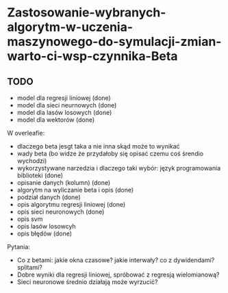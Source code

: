 # Zastosowanie-wybranych-algorytm-w-uczenia-maszynowego-do-symulacji-zmian-warto-ci-wsp-czynnika-Beta

## TODO

* model dla regresji liniowej (done)
* model dla sieci neurnowych (done)
* model dla lasów losowych (done)
* model dla wektorów (done)

W overleafie:

* dlaczego beta jesgt taka a nie inna skąd może to wynikać
* wady beta (bo widze że przydałoby się opisać czemu coś śrendio wychodzi)
* wykorzystywane narzedzia i dlaczego taki wybór: język programowania biblioteki (done)
* opisanie danych (kolumn) (done)
* algorytm na wyliczanie beta i opis (done)
* podział danych (done)
* opis algorytmu regresji liniowej (done)
* opis sieci neuronowych (done)
* opis svm
* opis lasów losowcyh
* opis błędów (done)

Pytania:

* Co z betami: jakie okna czasowe? jakie interwały? co z dywidendami? splitami?
* Dobre wyniki dla regresji liniowej, spróbować z regresją wielomianową?
* Sieci neuronowe średnio działają może wyrzucić?